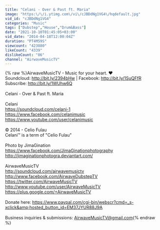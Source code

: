 ```yaml
---
title: "Celani - Over & Past ft. Maria"
image: "https:\/\/i.ytimg.com\/vi\/cJBDdNg1VG4\/hqdefault.jpg"
vid_id: "cJBDdNg1VG4"
categories: "Music"
tags: ["Dubstep","House","Drum&Bass"]
date: "2021-10-10T01:45:05+03:00"
vid_date: "2014-04-18T12:00:04Z"
duration: "PT4M59S"
viewcount: "423880"
likeCount: "4339"
dislikeCount: "86"
channel: "AirwaveMusicTV"
---
```

{% raw %}AirwaveMusicTV - Music for your heart. ♥<br />Soundcloud: <a rel="nofollow" target="blank" href="http://bit.ly/2394bHw">http://bit.ly/2394bHw</a> | Facebook: <a rel="nofollow" target="blank" href="http://bit.ly/1SuQFfR">http://bit.ly/1SuQFfR</a><br />Subscribe: <a rel="nofollow" target="blank" href="http://bit.ly/1WUhw6Q">http://bit.ly/1WUhw6Q</a><br /><br />Celani - Over &amp; Past ft. Maria<br /><br />Celani<br /><a rel="nofollow" target="blank" href="https://soundcloud.com/celani-1">https://soundcloud.com/celani-1</a><br /><a rel="nofollow" target="blank" href="https://www.facebook.com/celanimusic">https://www.facebook.com/celanimusic</a><br /><a rel="nofollow" target="blank" href="https://www.youtube.com/user/celanimusic">https://www.youtube.com/user/celanimusic</a><br /><br />© 2014 - Celio Fulau<br />Celani™ is a term of &quot;Celio Fulau&quot;<br /><br />Photo by JimaGination<br /><a rel="nofollow" target="blank" href="https://www.facebook.com/JimaGinationphotography">https://www.facebook.com/JimaGinationphotography</a> <br /><a rel="nofollow" target="blank" href="http://jimaginationphotogra.deviantart.com/">http://jimaginationphotogra.deviantart.com/</a><br /><br />AirwaveMusicTV<br /><a rel="nofollow" target="blank" href="http://soundcloud.com/airwavemusictv">http://soundcloud.com/airwavemusictv</a><br /><a rel="nofollow" target="blank" href="http://www.facebook.com/AirwaveDubstepTV">http://www.facebook.com/AirwaveDubstepTV</a><br /><a rel="nofollow" target="blank" href="https://twitter.com/AirwaveMusicTV">https://twitter.com/AirwaveMusicTV</a><br /><a rel="nofollow" target="blank" href="http://www.youtube.com/user/AirwaveMusicTV">http://www.youtube.com/user/AirwaveMusicTV</a><br /><a rel="nofollow" target="blank" href="https://plus.google.com/+AirwaveMusicTV">https://plus.google.com/+AirwaveMusicTV</a><br /><br />Donate here: <a rel="nofollow" target="blank" href="https://www.paypal.com/cgi-bin/webscr?cmd=_s-xclick&amp;hosted_button_id=EM37JYUR88J9A">https://www.paypal.com/cgi-bin/webscr?cmd=_s-xclick&amp;hosted_button_id=EM37JYUR88J9A</a><br /><br />Business inquiries &amp; submissions: AirwaveMusicTV@gmail.com{% endraw %}
